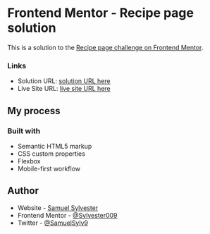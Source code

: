 # Frontend Mentor - Recipe page solution

This is a solution to the [Recipe page challenge on Frontend Mentor](https://www.frontendmentor.io/challenges/recipe-page-KiTsR8QQKm).

### Links

- Solution URL: [solution URL here](https://www.frontendmentor.io/solutions/responsive-recipe-page-rdsAktbryK)
- Live Site URL: [live site URL here](https://recipe-page-nu-khaki.vercel.app/)

## My process

### Built with

- Semantic HTML5 markup
- CSS custom properties
- Flexbox
- Mobile-first workflow

## Author

- Website - [Samuel Sylvester](https://ninestarsrealm.netlify.app)
- Frontend Mentor - [@Sylvester009](https://www.frontendmentor.io/profile/Sylvester009)
- Twitter - [@SamuelSylv9](https://www.twitter.com/SamuelSylv9)
